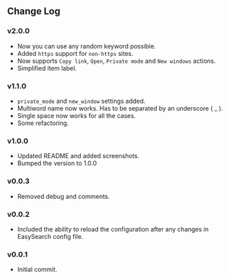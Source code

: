 ## Change Log

### v2.0.0
* Now you can use any random keyword possible.
* Added `https` support for `non-https` sites.
* Now supports `Copy link`, `Open`, `Private mode` and `New windows` actions.
* Simplified item label.

### v1.1.0
* `private_mode` and `new_window` settings added.
* Multiword name now works. Has to be separated by an underscore ( _ ).
* Single space now works for all the cases.
* Some refactoring.

### v1.0.0
* Updated README and added screenshots.
* Bumped the version to 1.0.0

### v0.0.3
* Removed debug and comments.

### v0.0.2
* Included the ability to reload the configuration after any changes in EasySearch config file.

### v0.0.1
* Initial commit.
